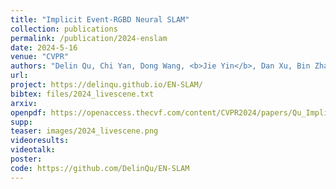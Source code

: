 ```yaml
---
title: "Implicit Event-RGBD Neural SLAM"
collection: publications
permalink: /publication/2024-enslam
date: 2024-5-16
venue: "CVPR"
authors: "Delin Qu, Chi Yan, Dong Wang, <b>Jie Yin</b>, Dan Xu, Bin Zhao, Xuelong Li"
url: 
project: https://delinqu.github.io/EN-SLAM/
bibtex: files/2024_livescene.txt
arxiv: 
openpdf: https://openaccess.thecvf.com/content/CVPR2024/papers/Qu_Implicit_Event-RGBD_Neural_SLAM_CVPR_2024_paper.pdf
supp: 
teaser: images/2024_livescene.png
videoresults: 
videotalk: 
poster: 
code: https://github.com/DelinQu/EN-SLAM
---
```

